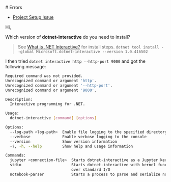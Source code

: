 # Errors

- [Project Setup Issue](https://github.com/colombod/dotnet-interactive-experiments/issues/3)

Hi,

Which version of **dotnet-interactive** do you need to install?

> See [What is .NET Interactive?](https://github.com/dotnet/interactive/blob/main/docs/FAQ.md#what-is-net-interactive) for install steps.
> `dotnet tool install --global Microsoft.dotnet-interactive --version 1.0.416502`

I then tried `dotnet interactive http --http-port 9000` and got the following message:

```bash
Required command was not provided.
Unrecognized command or argument 'http'.
Unrecognized command or argument '--http-port'.
Unrecognized command or argument '9000'.

Description:
  Interactive programming for .NET.

Usage:
  dotnet-interactive [command] [options]

Options:
  --log-path <log-path>  Enable file logging to the specified directory
  --verbose              Enable verbose logging to the console
  --version              Show version information
  -?, -h, --help         Show help and usage information

Commands:
  jupyter <connection-file>  Starts dotnet-interactive as a Jupyter kernel
  stdio                      Starts dotnet-interactive with kernel functionality exposed
                             over standard I/O
  notebook-parser            Starts a process to parse and serialize notebooks.
```
